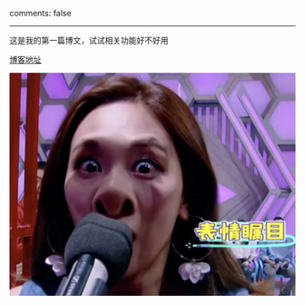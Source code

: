 comments: false
***
这是我的第一篇博文，试试相关功能好不好用

[博客地址](https://zhangfeng-fitz.github.io)

![第一张图片](/img/20201224/only_for_test.png)
